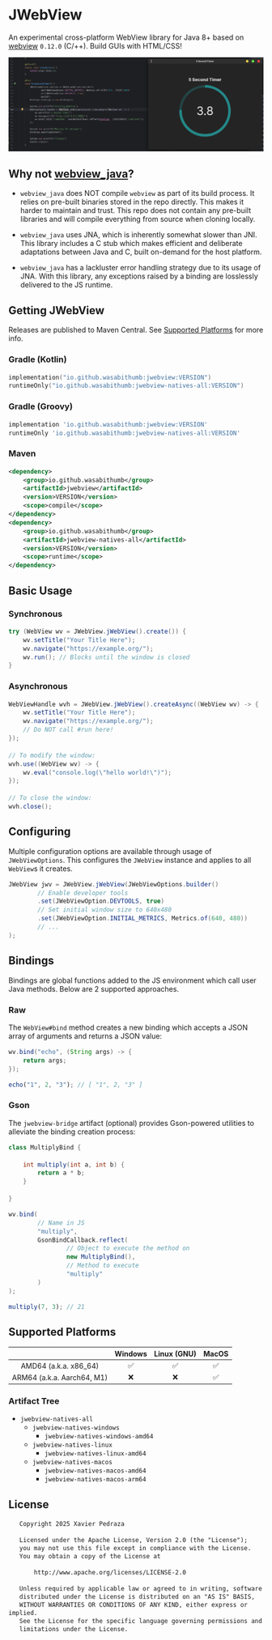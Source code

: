 # JWebView
An experimental cross-platform WebView library for Java 8+ based
on [webview](https://github.com/webview/webview/) ``0.12.0`` (C/++).
Build GUIs with HTML/CSS!

![Image of test application](doc/1.png)


## Why not [webview_java](https://github.com/webview/webview_java)?

- ``webview_java`` does NOT compile ``webview`` as part of its build process.
  It relies on pre-built binaries stored in the repo directly. This
  makes it harder to maintain and trust. This repo does not contain
  any pre-built libraries and will compile everything from source
  when cloning locally.

- ``webview_java`` uses JNA, which is inherently somewhat slower than JNI.
  This library includes a C stub which makes efficient and deliberate adaptations
  between Java and C, built on-demand for the host platform.

- ``webview_java`` has a lackluster error handling strategy due
  to its usage of JNA. With this library, any exceptions raised by
  a binding are losslessly delivered to the JS runtime.

## Getting JWebView
Releases are published to Maven Central.
See [Supported Platforms](#supported-platforms) for more info.

### Gradle (Kotlin)
```kotlin
implementation("io.github.wasabithumb:jwebview:VERSION")
runtimeOnly("io.github.wasabithumb:jwebview-natives-all:VERSION")
```

### Gradle (Groovy)
```groovy
implementation 'io.github.wasabithumb:jwebview:VERSION'
runtimeOnly 'io.github.wasabithumb:jwebview-natives-all:VERSION'
```

### Maven
```xml
<dependency>
    <group>io.github.wasabithumb</group>
    <artifactId>jwebview</artifactId>
    <version>VERSION</version>
    <scope>compile</scope>
</dependency>
<dependency>
    <group>io.github.wasabithumb</group>
    <artifactId>jwebview-natives-all</artifactId>
    <version>VERSION</version>
    <scope>runtime</scope>
</dependency>
```

## Basic Usage

### Synchronous
```java
try (WebView wv = JWebView.jWebView().create()) {
    wv.setTitle("Your Title Here");
    wv.navigate("https://example.org/");
    wv.run(); // Blocks until the window is closed
}
```

### Asynchronous
```java
WebViewHandle wvh = JWebView.jWebView().createAsync((WebView wv) -> {
    wv.setTitle("Your Title Here");
    wv.navigate("https://example.org/");
    // Do NOT call #run here!
});

// To modify the window:
wvh.use((WebView wv) -> {
    wv.eval("console.log(\"hello world!\")");
});

// To close the window:
wvh.close();
```

## Configuring
Multiple configuration options are available through 
usage of ``JWebViewOptions``. This configures the ``JWebView`` instance
and applies to all ``WebView``s it creates.

```java
JWebView jwv = JWebView.jWebView(JWebViewOptions.builder()
        // Enable developer tools
        .set(JWebViewOption.DEVTOOLS, true)
        // Set initial window size to 640x480
        .set(JWebViewOption.INITIAL_METRICS, Metrics.of(640, 480))
        // ...
);
```

## Bindings
Bindings are global functions added to the JS environment which
call user Java methods. Below are 2 supported approaches.

### Raw
The ``WebView#bind`` method creates a new binding which accepts
a JSON array of arguments and returns a JSON value:
```java
wv.bind("echo", (String args) -> {
    return args;
});
```
```js
echo("1", 2, "3"); // [ "1", 2, "3" ]
```

### Gson
The ``jwebview-bridge`` artifact (optional) provides Gson-powered
utilities to alleviate the binding creation process:

```java
class MultiplyBind {
    
    int multiply(int a, int b) {
        return a * b;
    }
    
}
```
```java
wv.bind(
        // Name in JS
        "multiply", 
        GsonBindCallback.reflect(
                // Object to execute the method on
                new MultiplyBind(), 
                // Method to execute
                "multiply"
        )
);
```
```js
multiply(7, 3); // 21
```

## Supported Platforms
|                            | Windows | Linux (GNU) | MacOS |
|:--------------------------:|:-------:|:-----------:|:-----:|
|   AMD64 (a.k.a. x86_64)    |    ✅    |      ✅      |   ✅   |
| ARM64 (a.k.a. Aarch64, M1) |    ❌    |      ❌      |   ✅   |

### Artifact Tree
- ``jwebview-natives-all``
  - ``jwebview-natives-windows``
    - ``jwebview-natives-windows-amd64`` 
  - ``jwebview-natives-linux``
    - ``jwebview-natives-linux-amd64``
  - ``jwebview-natives-macos``
    - ``jwebview-natives-macos-amd64``
    - ``jwebview-natives-macos-arm64``

## License
```text
   Copyright 2025 Xavier Pedraza

   Licensed under the Apache License, Version 2.0 (the "License");
   you may not use this file except in compliance with the License.
   You may obtain a copy of the License at

       http://www.apache.org/licenses/LICENSE-2.0

   Unless required by applicable law or agreed to in writing, software
   distributed under the License is distributed on an "AS IS" BASIS,
   WITHOUT WARRANTIES OR CONDITIONS OF ANY KIND, either express or implied.
   See the License for the specific language governing permissions and
   limitations under the License.
```